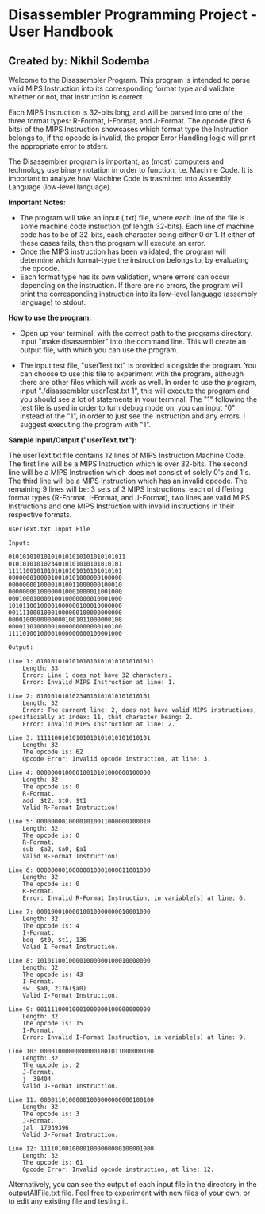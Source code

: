 # Disassembler Programming Project - User Handbook

## Created by: Nikhil Sodemba

Welcome to the Disassembler Program. This program is intended to parse valid MIPS Instruction into its corresponding format type and validate whether or not, that instruction is correct.

Each MIPS Instruction is 32-bits long, and will be parsed into one of the three format types: R-Format, I-Format, and J-Format. The opcode (first 6 bits) of the MIPS Instruction showcases which format type the Instruction belongs to, if the opcode is invalid, the proper Error Handling logic will print the appropriate error to stderr.

The Disassembler program is important, as (most) computers and technology use binary notation in order to function, i.e. Machine Code. It is important to analyze how Machine Code is trasmitted into Assembly Language (low-level language).

**Important Notes:**

- The program will take an input (.txt) file, where each line of the file is some machine code instuction (of length 32-bits). Each line of machine code has to be of 32-bits, each character being either 0 or 1. If either of these cases fails, then the program will execute an error.
- Once the MIPS instruction has been validated, the program will determine which format-type the instruction belongs to, by evaluating the opcode.
- Each format type has its own validation, where errors can occur depending on the instruction. If there are no errors, the program will print the corresponding instruction into its low-level language (assembly language) to stdout.

**How to use the program:**

- Open up your terminal, with the correct path to the programs directory. Input "make disassembler" into the command line. This will create an output file, with which you can use the program.

- The input test file, "userTest.txt" is provided alongside the program. You can choose to use this file to experiment with the program, although there are other files which will work as well. In order to use the program, input "./disassembler userTest.txt 1", this will execute the program and you should see a lot of statements in your terminal. The "1" following the test file is used in order to turn debug mode on, you can input "0" instead of the "1", in order to just see the instruction and any errors. I suggest executing the program with "1".

**Sample Input/Output ("userText.txt"):**

The userText.txt file contains 12 lines of MIPS Instruction Machine Code. The first line will be a MIPS Instruction which is over 32-bits. The second line will be a MIPS Instruction which does not consist of solely 0's and 1's. The third line will be a MIPS Instruction which has an invalid opcode. The remaining 9 lines will be: 3 sets of 3 MIPS Instructions: each of differing format types (R-Format, I-Format, and J-Format), two lines are valid MIPS Instructions and one MIPS Instruction with invalid instructions in their respective formats.

    userText.txt Input File

    Input: 

    010101010101010101010101010101011
    01010101010234010101010101010101
    11111001010101010101010101010101
    00000001000010010101000000100000
    00000000100001010011000000100010
    00000000100000010001000011001000
    00010001000010010000000010001000
    10101100100001000000100010000000
    00111100010001000000100000000000
    00001000000000001001011000000100
    00001101000001000000000000100100
    11110100100001000000000100001000

    Output:

    Line 1: 010101010101010101010101010101011
        Length: 33
        Error: Line 1 does not have 32 characters.
        Error: Invalid MIPS Instruction at line: 1.

    Line 2: 01010101010234010101010101010101
        Length: 32
        Error: The current line: 2, does not have valid MIPS instructions, specificially at index: 11, that character being: 2.
        Error: Invalid MIPS Instruction at line: 2.

    Line 3: 11111001010101010101010101010101
        Length: 32
        The opcode is: 62
        Opcode Error: Invalid opcode instruction, at line: 3.

    Line 4: 00000001000010010101000000100000
        Length: 32
        The opcode is: 0
        R-Format.
        add  $t2, $t0, $t1
        Valid R-Format Instruction!

    Line 5: 00000000100001010011000000100010
        Length: 32
        The opcode is: 0
        R-Format.
        sub  $a2, $a0, $a1
        Valid R-Format Instruction!

    Line 6: 00000000100000010001000011001000
        Length: 32
        The opcode is: 0
        R-Format.
        Error: Invalid R-Format Instruction, in variable(s) at line: 6.

    Line 7: 00010001000010010000000010001000
        Length: 32
        The opcode is: 4
        I-Format.
        beq  $t0, $t1, 136
        Valid I-Format Instruction.

    Line 8: 10101100100001000000100010000000
        Length: 32
        The opcode is: 43
        I-Format.
        sw  $a0, 2176($a0)
        Valid I-Format Instruction.

    Line 9: 00111100010001000000100000000000
        Length: 32
        The opcode is: 15
        I-Format.
        Error: Invalid I-Format Instruction, in variable(s) at line: 9.

    Line 10: 00001000000000001001011000000100
        Length: 32
        The opcode is: 2
        J-Format.
        j  38404
        Valid J-Format Instruction.

    Line 11: 00001101000001000000000000100100
        Length: 32
        The opcode is: 3
        J-Format.
        jal  17039396
        Valid J-Format Instruction.

    Line 12: 11110100100001000000000100001000
        Length: 32
        The opcode is: 61
        Opcode Error: Invalid opcode instruction, at line: 12.

Alternatively, you can see the output of each input file in the directory in the outputAllFile.txt file. Feel free to experiment with new files of your own, or to edit any existing file and testing it.
